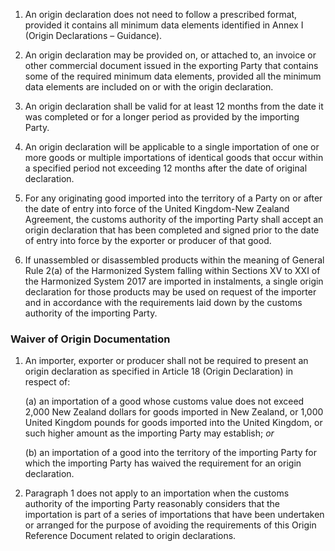 1. An origin declaration does not need to follow a prescribed format, provided it contains all minimum data elements identified in Annex I (Origin Declarations – Guidance).

2. An origin declaration may be provided on, or attached to, an invoice or other commercial document issued in the exporting Party that contains some of the required minimum data elements, provided all the minimum data elements are included on or with the origin declaration.

3. An origin declaration shall be valid for at least 12 months from the date it was completed or for a longer period as provided by the importing Party. 

4. An origin declaration will be applicable to a single importation of one or more goods or multiple importations of identical goods that occur within a specified period not exceeding 12 months after the date of original declaration.

5. For any originating good imported into the territory of a Party on or after the date of entry into force of the United Kingdom-New Zealand Agreement, the customs authority of the importing Party shall accept an origin declaration that has been completed and signed prior to the date of entry into force by the exporter or producer of that good.

6. If unassembled or disassembled products within the meaning of General Rule 2(a) of the Harmonized System falling within Sections XV to XXI of the Harmonized System 2017 are imported in instalments, a single origin declaration for those products may be used on request of the importer and in accordance with the requirements laid down by the customs authority of the importing Party.

### Waiver of Origin Documentation

1. An importer, exporter or producer shall not be required to present an origin declaration as specified in Article 18 (Origin Declaration) in respect of:

    (a) an importation of a good whose customs value does not exceed 2,000 New Zealand dollars for goods imported in New Zealand, or 1,000 United Kingdom pounds for goods imported into the United Kingdom, or such higher amount as the importing Party may establish; *or*

    (b) an importation of a good into the territory of the importing Party for which the importing Party has waived the requirement for an origin declaration.

2. Paragraph 1 does not apply to an importation when the customs authority of the importing Party reasonably considers that the importation is part of a series of importations that have been undertaken or arranged for the purpose of avoiding the requirements of this Origin Reference Document related to origin declarations.
